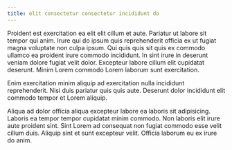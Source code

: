 ```yaml
---
title: elit consectetur consectetur incididunt do
---
```


Proident est exercitation ea elit elit cillum et aute. Pariatur ut labore sit tempor qui anim. Irure qui do ipsum quis reprehenderit officia ex ut fugiat magna voluptate non culpa ipsum. Qui quis quis sit quis ex commodo ullamco ea proident irure commodo incididunt. In sint irure in deserunt veniam dolore fugiat velit dolor. Excepteur labore cillum elit cupidatat deserunt. Minim Lorem commodo Lorem laborum sunt exercitation.

Enim exercitation minim aliquip ad exercitation nulla incididunt reprehenderit. Nisi duis pariatur quis quis aute. Deserunt dolor incididunt elit commodo tempor et Lorem aliquip.

Aliqua ad dolor officia aliqua excepteur labore ea laboris sit adipisicing. Laboris ea tempor tempor cupidatat minim commodo. Non laboris elit irure aute proident sint. Sint Lorem ad consequat non fugiat commodo esse velit cillum duis. Aliquip sint et sunt excepteur velit. Officia laborum eu ex irure do anim.